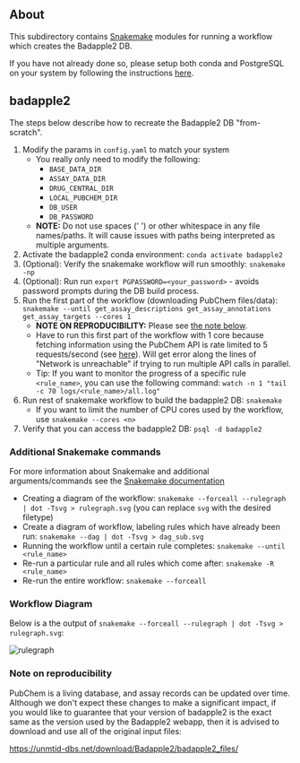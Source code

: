 ## About
This subdirectory contains [Snakemake](https://snakemake.readthedocs.io/en/stable/index.html) modules for running a workflow which creates the Badapple2 DB.

If you have not already done so, please setup both conda and PostgreSQL on your system by following the instructions [here](../README.md#code-usage).

## badapple2
The steps below describe how to recreate the Badapple2 DB "from-scratch".
1. Modify the params in `config.yaml` to match your system
    * You really only need to modify the following:
        * `BASE_DATA_DIR`
        * `ASSAY_DATA_DIR`
        * `DRUG_CENTRAL_DIR`
        * `LOCAL_PUBCHEM_DIR`
        * `DB_USER`
        * `DB_PASSWORD`
    * **NOTE:** Do not use spaces (' ') or other whitespace in any file names/paths. It will cause issues with paths being interpreted as multiple arguments.
2. Activate the badapple2 conda environment: `conda activate badapple2`
3. (Optional): Verify the snakemake workflow will run smoothly: `snakemake -np`
4. (Optional): Run run `export PGPASSWORD=<your_password>` - avoids password prompts during the DB build process.
5. Run the first part of the workflow (downloading PubChem files/data): `snakemake --until get_assay_descriptions get_assay_annotations get_assay_targets --cores 1`
    * **NOTE ON REPRODUCIBILITY:** Please see [the note below](#note-on-reproducibility). 
    * Have to run this first part of the workflow with 1 core because fetching information using the PubChem API is rate limited to 5 requests/second (see [here](https://pubchem.ncbi.nlm.nih.gov/docs/programmatic-access)). Will get error along the lines of "Network is unreachable" if trying to run multiple API calls in parallel.
    * Tip: If you want to monitor the progress of a specific rule `<rule_name>`, you can use the following command: `watch -n 1 "tail -c 70 logs/<rule_name>/all.log"`
6. Run rest of snakemake workflow to build the badapple2 DB: `snakemake`
    * If you want to limit the number of CPU cores used by the workflow, use
    `snakemake --cores <n>`
7. Verify that you can access the badapple2 DB: `psql -d badapple2`


### Additional Snakemake commands
For more information about Snakemake and additional arguments/commands see the [Snakemake documentation](https://snakemake.readthedocs.io/en/stable/)
* Creating a diagram of the workflow: `snakemake --forceall --rulegraph | dot -Tsvg > rulegraph.svg` (you can replace `svg` with the desired filetype)
* Create a diagram of workflow, labeling rules which have already been run: `snakemake --dag | dot -Tsvg > dag_sub.svg`
* Running the workflow until a certain rule completes: `snakemake --until <rule_name>` 
* Re-run a particular rule and all rules which come after: `snakemake -R <rule_name>`
* Re-run the entire workflow: `snakemake --forceall`

### Workflow Diagram
Below is a the output of `snakemake --forceall --rulegraph | dot -Tsvg > rulegraph.svg`:




![rulegraph](https://github.com/user-attachments/assets/2746ddd0-fdda-4f12-80c6-0f15a5793619)


### Note on reproducibility
PubChem is a living database, and assay records can be updated over time. Although we don't expect these changes to make a significant impact, if you would like to guarantee that your version of badapple2 is the exact same as the version used by the Badapple2 webapp, then it is advised to download and use all of the original input files:

https://unmtid-dbs.net/download/Badapple2/badapple2_files/

<!--- TODO: add separate workflow for downloading input files -->